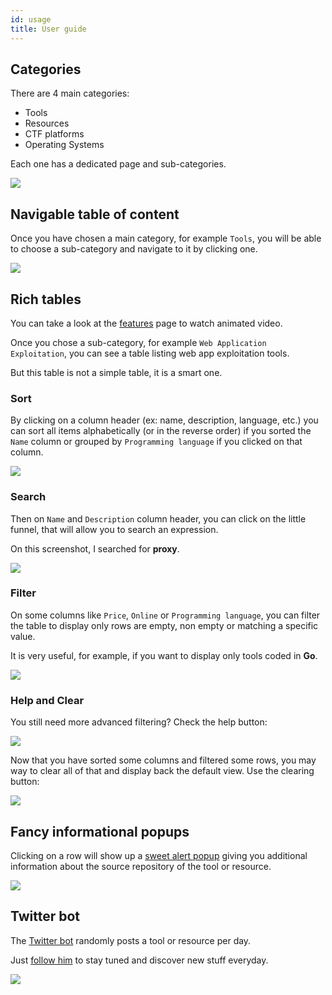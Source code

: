 ```yaml
---
id: usage
title: User guide
---
```

## Categories

There are 4 main categories:

- Tools
- Resources
- CTF platforms
- Operating Systems

Each one has a dedicated page and sub-categories.

![](https://i.imgur.com/dyy5o8e.png)

## Navigable table of content

Once you have chosen a main category, for example `Tools`, you will be able to choose a sub-category and navigate to it by clicking one.

![](https://i.imgur.com/SaEsud4.png)

## Rich tables

You can take a look at the [features](https://inventory.raw.pm/features.html#tables) page to watch animated video.

Once you chose a sub-category, for example `Web Application Exploitation`, you can see a table listing web app exploitation tools.

But this table is not a simple table, it is a smart one.

### Sort

By clicking on a column header (ex: name, description, language, etc.) you can sort all items alphabetically (or in the reverse order) if you sorted the `Name` column or grouped by `Programming language` if you clicked on that column.

![](https://i.imgur.com/skBmS45.png)

### Search

Then on `Name` and `Description` column header, you can click on the little funnel, that will allow you to search an expression.

On this screenshot, I searched for **proxy**.

![](https://i.imgur.com/v1QunXa.png)

### Filter

On some columns like `Price`, `Online` or `Programming language`, you can filter the table to display only rows are empty, non empty or matching a specific value.

It is very useful, for example, if you want to display only tools coded in **Go**.

![](https://i.imgur.com/V85WX73.png)

### Help and Clear

You still need more advanced filtering? Check the help button:

![](https://i.imgur.com/LBmfdpW.png)

Now that you have sorted some columns and filtered some rows, you may way to clear all of that and display back the default view. Use the clearing button:

![](https://i.imgur.com/OxL6oNu.png)

## Fancy informational popups

Clicking on a row will show up a [sweet alert popup](https://inventory.raw.pm/features.html#popups) giving you additional information about the source repository of the tool or resource.

![](https://i.imgur.com/4VrzELK.png)

## Twitter bot

The [Twitter bot](https://inventory.raw.pm/features.html#twitter-bot) randomly posts a tool or resource per day.

Just [follow him](https://twitter.com/RawsecBot) to stay tuned and discover new stuff everyday.

![](https://i.imgur.com/oTdddRp.png)
